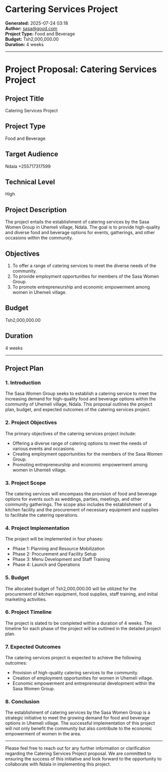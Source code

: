 # Cartering Services Project

**Generated:** 2025-07-24 03:18  
**Author:** sasa@good.com  
**Project Type:** Food and Beverage  
__Budget:__ Tsh2,000,000.00  
__Duration:__ 4 weeks  

---
# Project Proposal: Catering Services Project

## Project Title
Catering Services Project

## Project Type
Food and Beverage

## Target Audience
Ndala
+255717317599

## Technical Level
High

## Project Description
The project entails the establishment of catering services by the Sasa Women Group in Uhemeli village, Ndala. The goal is to provide high-quality and diverse food and beverage options for events, gatherings, and other occasions within the community.

## Objectives
1. To offer a range of catering services to meet the diverse needs of the community.
2. To provide employment opportunities for members of the Sasa Women Group.
3. To promote entrepreneurship and economic empowerment among women in Uhemeli village.

## Budget
Tsh2,000,000.00

## Duration
4 weeks

---

## Project Plan

### 1. Introduction
The Sasa Women Group seeks to establish a catering service to meet the increasing demand for high-quality food and beverage options within the community of Uhemeli village, Ndala. This proposal outlines the project plan, budget, and expected outcomes of the catering services project.

### 2. Project Objectives
The primary objectives of the catering services project include:
- Offering a diverse range of catering options to meet the needs of various events and occasions.
- Creating employment opportunities for the members of the Sasa Women Group.
- Promoting entrepreneurship and economic empowerment among women in Uhemeli village.

### 3. Project Scope
The catering services will encompass the provision of food and beverage options for events such as weddings, parties, meetings, and other community gatherings. The scope also includes the establishment of a kitchen facility and the procurement of necessary equipment and supplies to facilitate the catering operations.

### 4. Project Implementation
The project will be implemented in four phases:
- Phase 1: Planning and Resource Mobilization
- Phase 2: Procurement and Facility Setup
- Phase 3: Menu Development and Staff Training
- Phase 4: Launch and Operations

### 5. Budget
The allocated budget of Tsh2,000,000.00 will be utilized for the procurement of kitchen equipment, food supplies, staff training, and initial marketing activities.

### 6. Project Timeline
The project is slated to be completed within a duration of 4 weeks. The timeline for each phase of the project will be outlined in the detailed project plan.

### 7. Expected Outcomes
The catering services project is expected to achieve the following outcomes:
- Provision of high-quality catering services to the community.
- Creation of employment opportunities for women in Uhemeli village.
- Economic empowerment and entrepreneurial development within the Sasa Women Group.

### 8. Conclusion
The establishment of catering services by the Sasa Women Group is a strategic initiative to meet the growing demand for food and beverage options in Uhemeli village. The successful implementation of this project will not only benefit the community but also contribute to the economic empowerment of women in the area.

---

Please feel free to reach out for any further information or clarification regarding the Catering Services Project proposal. We are committed to ensuring the success of this initiative and look forward to the opportunity to collaborate with Ndala in implementing this project.